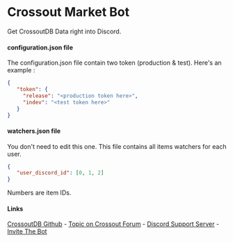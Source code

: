# Crossout Market Bot
Get CrossoutDB Data right into Discord.

#### configuration.json file
The configuration.json file contain two token (production & test).
Here's an example : 

```json
{
   "token": {
     "release": "<production token here>",
     "indev": "<test token here>"
   }
}
```

#### watchers.json file
You don't need to edit this one. This file contains all items watchers for each user.

 ```json
 {
    "user_discord_id": [0, 1, 2]
 }
 ```
Numbers are item IDs.


#### Links
[CrossoutDB Github](https://github.com/Zicore/CrossoutMarket) - [Topic on Crossout Forum](https://forum.crossout.net/index.php?/topic/295123-crossout-market-discord-bot/) - [Discord Support Server](https://discord.gg/hxAx8yP) - [Invite The Bot](https://discordapp.com/api/oauth2/authorize?client_id=500032551977746453&permissions=59456&scope=bot)